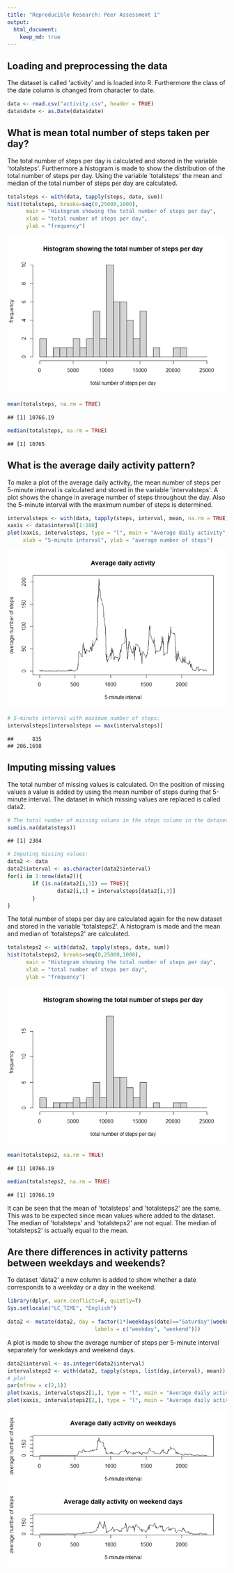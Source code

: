 ```yaml
---
title: "Reproducible Research: Peer Assessment 1"
output: 
  html_document:
    keep_md: true
---
```



## Loading and preprocessing the data

The dataset is called 'activity' and is loaded into R. Furthermore the class of the date column is changed from character to date.


```r
data <- read.csv("activity.csv", header = TRUE)
data$date <- as.Date(data$date)
```

## What is mean total number of steps taken per day?

The total number of steps per day is calculated and stored in the variable 'totalsteps'. Furthermore a histogram is made to show the distribution of the total number of steps per day. Using the variable 'totalsteps' the mean and median of the total number of steps per day are calculated. 

```r
totalsteps <- with(data, tapply(steps, date, sum))
hist(totalsteps, breaks=seq(0,25000,1000), 
      main = "Histogram showing the total number of steps per day", 
      xlab = "total number of steps per day",
      ylab = "frequency")
```

![](PA1_template_files/figure-html/total_number_of_steps_taken_per_day-1.png)<!-- -->

```r
mean(totalsteps, na.rm = TRUE)
```

```
## [1] 10766.19
```

```r
median(totalsteps, na.rm = TRUE)
```

```
## [1] 10765
```

## What is the average daily activity pattern?

To make a plot of the average daily activity, the mean number of steps per 5-minute interval is calculated and stored in the variable 'intervalsteps'. A plot shows the change in average number of steps throughout the day. Also the 5-minute interval with the maximum number of steps is determined. 


```r
intervalsteps <- with(data, tapply(steps, interval, mean, na.rm = TRUE))
xaxis <- data$interval[1:288]
plot(xaxis, intervalsteps, type = "l", main = "Average daily activity",
     xlab = "5-minute interval", ylab = "average number of steps")
```

![](PA1_template_files/figure-html/average_daily_activity_pattern-1.png)<!-- -->

```r
# 5-minute interval with maximum number of steps:
intervalsteps[intervalsteps == max(intervalsteps)]
```

```
##      835 
## 206.1698
```

## Imputing missing values

The total number of missing values is calculated. On the position of missing values a value is added by using the mean number of steps during that 5-minute interval. The dataset in which missing values are replaced is called data2.

```r
# The total number of missing values in the steps column in the dataset:
sum(is.na(data$steps))
```

```
## [1] 2304
```

```r
# Imputing missing values:
data2 <- data
data2$interval <- as.character(data2$interval)
for(i in 1:nrow(data2)){
        if (is.na(data2[i,1]) == TRUE){
                data2[i,1] = intervalsteps[data2[i,3]] 
        } 
}
```

The total number of steps per day are calculated again for the new dataset and stored in the variable 'totalsteps2'. A histogram is made and the mean and median of 'totalsteps2' are calculated. 

```r
totalsteps2 <- with(data2, tapply(steps, date, sum))
hist(totalsteps2, breaks=seq(0,25000,1000), 
      main = "Histogram showing the total number of steps per day", 
      xlab = "total number of steps per day",
      ylab = "frequency")
```

![](PA1_template_files/figure-html/imputing_missing_values_continue-1.png)<!-- -->

```r
mean(totalsteps2, na.rm = TRUE)
```

```
## [1] 10766.19
```

```r
median(totalsteps2, na.rm = TRUE)
```

```
## [1] 10766.19
```
It can be seen that the mean of 'totalsteps' and 'totalsteps2' are the same. This was to be expected since mean values where added to the dataset. The median of 'totalsteps' and 'totalsteps2' are not equal. The median of 'totalsteps2' is actually equal to the mean. 

## Are there differences in activity patterns between weekdays and weekends?

To dataset 'data2' a new column is added to show whether a date corresponds to a weekday or a day in the weekend. 


```r
library(dplyr, warn.conflicts=F, quietly=T)
Sys.setlocale("LC_TIME", "English")
```


```r
data2 <- mutate(data2, day = factor(1*(weekdays(date)=="Saturday"|weekdays(date)=="Sunday"),
                            labels = c("weekday", "weekend")))
```

A plot is made to show the average number of steps per 5-minute interval separately for weekdays and weekend days. 

```r
data2$interval <- as.integer(data2$interval)
intervalsteps2 <- with(data2, tapply(steps, list(day,interval), mean))
# plot
par(mfrow = c(2,1))
plot(xaxis, intervalsteps2[1,], type = "l", main = "Average daily activity on weekdays", xlab = "5-minute interval", ylab = "average number of steps", ylim=c(0,250))
plot(xaxis, intervalsteps2[2,], type = "l", main = "Average daily activity on weekend days", xlab = "5-minute interval", ylab = "average number of steps", ylim=c(0,250))
```

![](PA1_template_files/figure-html/weekday_weekend_plot-1.png)<!-- -->

